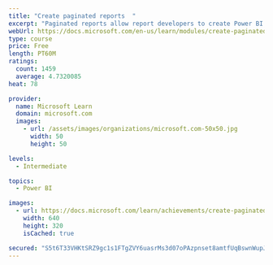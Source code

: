 ```yaml
---
title: "Create paginated reports  "
excerpt: "Paginated reports allow report developers to create Power BI artifacts that have tightly controlled rendering requirements. Paginated reports are ideal for creating sales invoices, receipts, purchase orders, and tabular data. This module will teach you how to create reports, add parameters, and work with tables and charts in paginated reports."
webUrl: https://docs.microsoft.com/en-us/learn/modules/create-paginated-reports-power-bi/
type: course
price: Free
length: PT60M
ratings:
  count: 1459
  average: 4.7320085
heat: 78

provider:
  name: Microsoft Learn
  domain: microsoft.com
  images:
    - url: /assets/images/organizations/microsoft.com-50x50.jpg
      width: 50
      height: 50

levels:
  - Intermediate

topics:
  - Power BI

images:
  - url: https://docs.microsoft.com/learn/achievements/create-paginated-reports-power-bi-social.png
    width: 640
    height: 320
    isCached: true

secured: "S5t6T33VHKtSRZ9gc1s1FTgZVY6uasrMs3d07oPAzpnset8amtfUqBswnWupJLILLjlnpgppY2yfDMeTE/cUbmFdRuyRFhNt9XiHO9Uh6phP1m9BVLYPTrLwSjRvY2vOHowYRrwVkMXNeKfBwJMvfbXHEdrN9hZo682qm7RH1NgtWiColZj2qVD6BamYw92azFm5ESEJLgDTr7HL+TRS8phdoK+Ps8xiL1dL/9F45hsQeFTWbdw8pA4rkd638eX6QwBfi2X/bDppysAhpaRdOnt7HC8OSv8e65gYYiltHGAk3IoxgGO5IAvA2TZbU3vLBcPKTzFTFyzCUOakW9dt0fVMZRnDoAEZ+MYPyO2E6bu5Nav3Tjbf1tPQLQM8Ti0JaDEr6NRuyQCd2l8EsCQPs17K4jIhgPOAySFEpz6+EBo=;BRuwzpTO9oavAfwGiU0kGg=="
---
```


